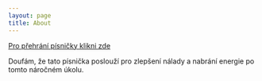 ```yaml
---
layout: page
title: About
---
```


<a href="https://www.youtube.com/watch?v=n491bjyC1AI"> Pro přehrání písničky klikni zde</a>

Doufám, že tato písnička poslouží pro zlepšení nálady a nabrání energie po tomto náročném úkolu.
